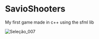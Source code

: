 # SavioShooters
My first game made in c++ using the sfml lib

![Seleção_007](https://github.com/user-attachments/assets/5bc47ef6-8a57-46ab-9774-d2632e4dd823)
